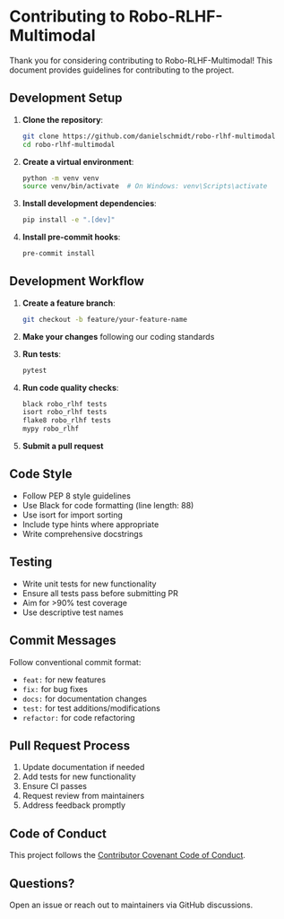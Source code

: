 # Contributing to Robo-RLHF-Multimodal

Thank you for considering contributing to Robo-RLHF-Multimodal! This document provides guidelines for contributing to the project.

## Development Setup

1. **Clone the repository**:
   ```bash
   git clone https://github.com/danielschmidt/robo-rlhf-multimodal
   cd robo-rlhf-multimodal
   ```

2. **Create a virtual environment**:
   ```bash
   python -m venv venv
   source venv/bin/activate  # On Windows: venv\Scripts\activate
   ```

3. **Install development dependencies**:
   ```bash
   pip install -e ".[dev]"
   ```

4. **Install pre-commit hooks**:
   ```bash
   pre-commit install
   ```

## Development Workflow

1. **Create a feature branch**:
   ```bash
   git checkout -b feature/your-feature-name
   ```

2. **Make your changes** following our coding standards

3. **Run tests**:
   ```bash
   pytest
   ```

4. **Run code quality checks**:
   ```bash
   black robo_rlhf tests
   isort robo_rlhf tests  
   flake8 robo_rlhf tests
   mypy robo_rlhf
   ```

5. **Submit a pull request**

## Code Style

- Follow PEP 8 style guidelines
- Use Black for code formatting (line length: 88)
- Use isort for import sorting
- Include type hints where appropriate
- Write comprehensive docstrings

## Testing

- Write unit tests for new functionality
- Ensure all tests pass before submitting PR
- Aim for >90% test coverage
- Use descriptive test names

## Commit Messages

Follow conventional commit format:
- `feat:` for new features
- `fix:` for bug fixes  
- `docs:` for documentation changes
- `test:` for test additions/modifications
- `refactor:` for code refactoring

## Pull Request Process

1. Update documentation if needed
2. Add tests for new functionality
3. Ensure CI passes
4. Request review from maintainers
5. Address feedback promptly

## Code of Conduct

This project follows the [Contributor Covenant Code of Conduct](CODE_OF_CONDUCT.md).

## Questions?

Open an issue or reach out to maintainers via GitHub discussions.